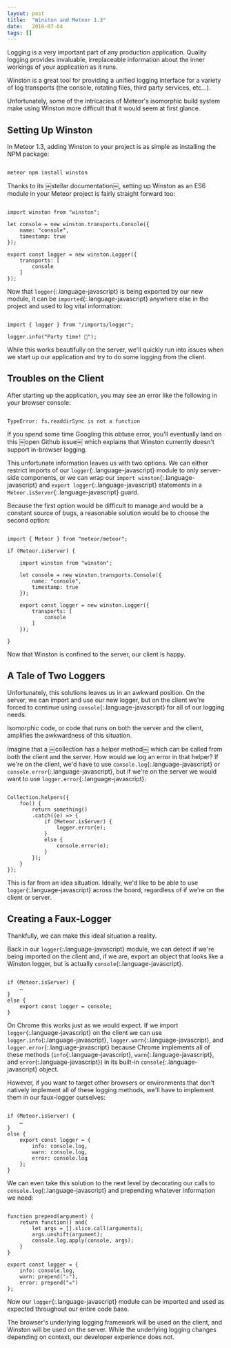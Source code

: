 ```yaml
---
layout: post
title:  "Winston and Meteor 1.3"
date:   2016-07-04
tags: []
---
```


Logging is a very important part of any production application. Quality logging provides invaluable, irreplaceable information about the inner workings of your application as it runs.

Winston is a great tool for providing a unified logging interface for a variety of log transports (the console, rotating files, third party services, etc…).

Unfortunately, some of the intricacies of Meteor's isomorphic build system make using Winston more difficult that it would seem at first glance.

## Setting Up Winston

In Meteor 1.3, adding Winston to your project is as simple as installing the NPM package:

<pre class='language-javascript'><code class='language-javascript'>
meteor npm install winston
</code></pre>

Thanks to its ￼stellar documentation￼, setting up Winston as an ES6 module in your Meteor project is fairly straight forward too:

<pre class='language-javascript'><code class='language-javascript'>
import winston from "winston";

let console = new winston.transports.Console({
    name: "console",
    timestamp: true
});

export const logger = new winston.Logger({
    transports: [
        console
    ]
});
</code></pre>

Now that `logger`{:.language-javascript} is being exported by our new module, it can be `imported`{:.language-javascript} anywhere else in the project and used to log vital information:

<pre class='language-javascript'><code class='language-javascript'>
import { logger } from "/imports/logger";

logger.info("Party time! 🎉");
</code></pre>

While this works beautifully on the server, we'll quickly run into issues when we start up our application and try to do some logging from the client.

## Troubles on the Client

After starting up the application, you may see an error like the following in your browser console:

<pre class='language-javascript'><code class='language-javascript'>
TypeError: fs.readdirSync is not a function
</code></pre>

If you spend some time Googling this obtuse error, you'll eventually land on this ￼open Github issue￼ which explains that Winston currently doesn't support in-browser logging.

This unfortunate information leaves us with two options. We can either restrict imports of our `logger`{:.language-javascript} module to only server-side components, or we can wrap our `import winston`{:.language-javascript} and `export logger`{:.language-javascript} statements in a `Meteor.isServer`{:.language-javascript} guard.

Because the first option would be difficult to manage and would be a constant source of bugs, a reasonable solution would be to choose the second option:

<pre class='language-javascript'><code class='language-javascript'>
import { Meteor } from "meteor/meteor";

if (Meteor.isServer) {

    import winston from "winston";

    let console = new winston.transports.Console({
        name: "console",
        timestamp: true
    });

    export const logger = new winston.Logger({
        transports: [
            console
        ]
    });
    
}
</code></pre>

Now that Winston is confined to the server, our client is happy.

## A Tale of Two Loggers

Unfortunately, this solutions leaves us in an awkward position. On the server, we can import and use our new logger, but on the client we're forced to continue using `console`{:.language-javascript} for all of our logging needs.

Isomorphic code, or code that runs on both the server and the client, amplifies the awkwardness of this situation.

Imagine that a ￼collection has a helper method￼ which can be called from both the client and the server. How would we log an error in that helper? If we're on the client, we'd have to use `console.log`{:.language-javascript} or `console.error`{:.language-javascript}, but if we're on the server we would want to use `logger.error`{:.language-javascript}:

<pre class='language-javascript'><code class='language-javascript'>
Collection.helpers({
    foo() {
        return something()
        .catch((e) => {
            if (Meteor.isServer) {
                logger.error(e);
            }
            else {
                console.error(e);
            }
        });
    }
});
</code></pre>

This is far from an idea situation. Ideally, we'd like to be able to use `logger`{:.language-javascript} across the board, regardless of if we're on the client or server.

## Creating a Faux-Logger

Thankfully, we can make this ideal situation a reality.

Back in our `logger`{:.language-javascript} module, we can detect if we're being imported on the client and, if we are, export an object that looks like a Winston logger, but is actually `console`{:.language-javascript}.

<pre class='language-javascript'><code class='language-javascript'>
if (Meteor.isServer) {
    …
}
else {
    export const logger = console;
}
</code></pre>

On Chrome this works just as we would expect. If we import `logger`{:.language-javascript} on the client we can use `logger.info`{:.language-javascript}, `logger.warn`{:.language-javascript}, and `logger.error`{:.language-javascript} because Chrome implements all of these methods (`info`{:.language-javascript}, `warn`{:.language-javascript}, and `error`{:.language-javascript}) in its built-in `console`{:.language-javascript} object.

However, if you want to target other browsers or environments that don't natively implement all of these logging methods, we'll have to implement them in our faux-logger ourselves:

<pre class='language-javascript'><code class='language-javascript'>
if (Meteor.isServer) {
    …
}
else {
    export const logger = {
        info: console.log,
        warn: console.log,
        error: console.log
    };
}
</code></pre>

We can even take this solution to the next level by decorating our calls to `console.log`{:.language-javascript} and prepending whatever information we need:

<pre class='language-javascript'><code class='language-javascript'>
function prepend(argument) {
    return function() and{
        let args = [].slice.call(arguments);
        args.unshift(argument);
        console.log.apply(console, args);
    }
}

export const logger = {
    info: console.log,
    warn: prepend("⚠️"),
    error: prepend("☠️")
};
</code></pre>

Now our `logger`{:.language-javascript} module can be imported and used as expected throughout our entire code base.

The browser's underlying logging framework will be used on the client, and Winston will be used on the server. While the underlying logging changes depending on context, our developer experience does not.
